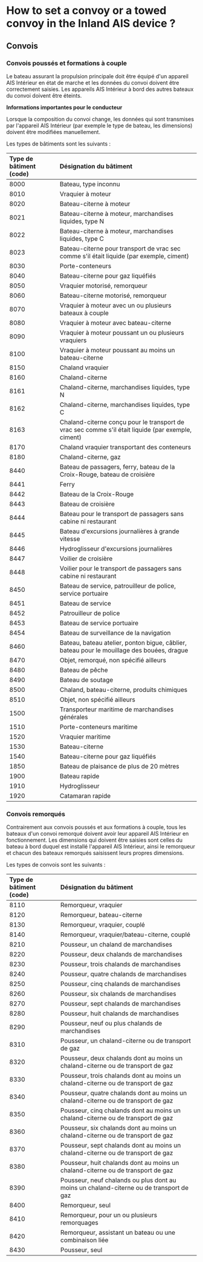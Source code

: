 # How to set a convoy or a towed convoy in the Inland AIS device ?

## **Convois**

### Convois poussés et formations à couple

Le bateau assurant la propulsion principale doit être équipé d'un appareil AIS Intérieur en état de marche et les données du convoi doivent être correctement saisies. Les appareils AIS Intérieur à bord des autres bateaux du convoi doivent être éteints.

**Informations importantes pour le conducteur**

Lorsque la composition du convoi change, les données qui sont transmises par l'appareil AIS Intérieur \(par exemple le type de bateau, les dimensions\) doivent être modifiées manuellement.

Les types de bâtiments sont les suivants :

| **Type de bâtiment \(code\)** | **Désignation du bâtiment** |
| :--- | :--- |
| 8000 | Bateau, type inconnu |
| 8010 | Vraquier à moteur |
| 8020 | Bateau-citerne à moteur |
| 8021 | Bateau-citerne à moteur, marchandises liquides, type N |
| 8022 | Bateau-citerne à moteur, marchandises liquides, type C |
| 8023 | Bateau-citerne pour transport de vrac sec comme s'il était liquide \(par exemple, ciment\) |
| 8030 | Porte-conteneurs |
| 8040 | Bateau-citerne pour gaz liquéfiés |
| 8050 | Vraquier motorisé, remorqueur |
| 8060 | Bateau-citerne motorisé, remorqueur |
| 8070 | Vraquier à moteur avec un ou plusieurs bateaux à couple |
| 8080 | Vraquier à moteur avec bateau-citerne |
| 8090 | Vraquier à moteur poussant un ou plusieurs vraquiers |
| 8100 | Vraquier à moteur poussant au moins un bateau-citerne |
| 8150 | Chaland vraquier |
| 8160 | Chaland-citerne |
| 8161 | Chaland-citerne, marchandises liquides, type N |
| 8162 | Chaland-citerne, marchandises liquides, type C |
| 8163 | Chaland-citerne conçu pour le transport de vrac sec comme s'il était liquide \(par exemple, ciment\) |
| 8170 | Chaland vraquier transportant des conteneurs |
| 8180 | Chaland-citerne, gaz |
| 8440 | Bateau de passagers, ferry, bateau de la Croix-Rouge, bateau de croisière |
| 8441 | Ferry |
| 8442 | Bateau de la Croix-Rouge |
| 8443 | Bateau de croisière |
| 8444 | Bateau pour le transport de passagers sans cabine ni restaurant |
| 8445 | Bateau d'excursions journalières à grande vitesse |
| 8446 | Hydroglisseur d'excursions journalières |
| 8447 | Voilier de croisière |
| 8448 | Voilier pour le transport de passagers sans cabine ni restaurant |
| 8450 | Bateau de service, patrouilleur de police, service portuaire |
| 8451 | Bateau de service |
| 8452 | Patrouilleur de police |
| 8453 | Bateau de service portuaire |
| 8454 | Bateau de surveillance de la navigation |
| 8460 | Bateau, bateau atelier, ponton bigue, câblier, bateau pour le mouillage des bouées, drague |
| 8470 | Objet, remorqué, non spécifié ailleurs |
| 8480 | Bateau de pêche |
| 8490 | Bateau de soutage |
| 8500 | Chaland, bateau-citerne, produits chimiques |
| 8510 | Objet, non spécifié ailleurs |
| 1500 | Transporteur maritime de marchandises générales |
| 1510 | Porte-conteneurs maritime |
| 1520 | Vraquier maritime |
| 1530 | Bateau-citerne |
| 1540 | Bateau-citerne pour gaz liquéfiés |
| 1850 | Bateau de plaisance de plus de 20 mètres |
| 1900 | Bateau rapide |
| 1910 | Hydroglisseur |
| 1920 | Catamaran rapide |

### Convois remorqués

Contrairement aux convois poussés et aux formations à couple, tous les bateaux d'un convoi remorqué doivent avoir leur appareil AIS Intérieur en fonctionnement. Les dimensions qui doivent être saisies sont celles du bateau à bord duquel est installé l'appareil AIS Intérieur, ainsi le remorqueur et chacun des bateaux remorqués saisissent leurs propres dimensions.

Les types de convois sont les suivants :

| **Type de bâtiment \(code\)** | **Désignation du bâtiment** |
| :--- | :--- |
| 8110 | Remorqueur, vraquier |
| 8120 | Remorqueur, bateau-citerne |
| 8130 | Remorqueur, vraquier, couplé |
| 8140 | Remorqueur, vraquier/bateau-citerne, couplé |
| 8210 | Pousseur, un chaland de marchandises |
| 8220 | Pousseur, deux chalands de marchandises |
| 8230 | Pousseur, trois chalands de marchandises |
| 8240 | Pousseur, quatre chalands de marchandises |
| 8250 | Pousseur, cinq chalands de marchandises |
| 8260 | Pousseur, six chalands de marchandises |
| 8270 | Pousseur, sept chalands de marchandises |
| 8280 | Pousseur, huit chalands de marchandises |
| 8290 | Pousseur, neuf ou plus chalands de marchandises |
| 8310 | Pousseur, un chaland-citerne ou de transport de gaz |
| 8320 | Pousseur, deux chalands dont au moins un chaland-citerne ou de transport de gaz |
| 8330 | Pousseur, trois chalands dont au moins un chaland-citerne ou de transport de gaz |
| 8340 | Pousseur, quatre chalands dont au moins un chaland-citerne ou de transport de gaz |
| 8350 | Pousseur, cinq chalands dont au moins un chaland-citerne ou de transport de gaz |
| 8360 | Pousseur, six chalands dont au moins un chaland-citerne ou de transport de gaz |
| 8370 | Pousseur, sept chalands dont au moins un chaland-citerne ou de transport de gaz |
| 8380 | Pousseur, huit chalands dont au moins un chaland-citerne ou de transport de gaz |
| 8390 | Pousseur, neuf chalands ou plus dont au moins un chaland-citerne ou de transport de gaz |
| 8400 | Remorqueur, seul |
| 8410 | Remorqueur, pour un ou plusieurs remorquages |
| 8420 | Remorqueur, assistant un bateau ou une combinaison liée |
| 8430 | Pousseur, seul |

